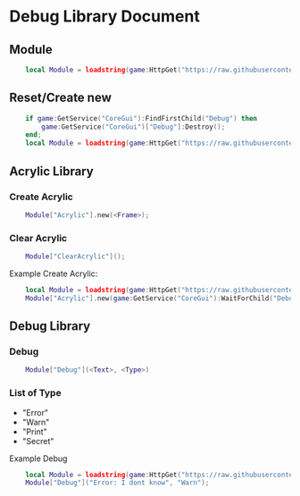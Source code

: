 # Debug Library Document

## Module
```lua
    local Module = loadstring(game:HttpGet("https://raw.githubusercontent.com/Yumiara/DebugLibraryUIX/main/Library.lua"))();
```

## Reset/Create new
```lua
    if game:GetService("CoreGui"):FindFirstChild("Debug") then
        game:GetService("CoreGui")["Debug"]:Destroy();
    end;
    local Module = loadstring(game:HttpGet("https://raw.githubusercontent.com/Yumiara/DebugLibraryUIX/main/Library.lua"))();
```

## Acrylic Library
### Create Acrylic
```lua
    Module["Acrylic"].new(<Frame>);
```

### Clear Acrylic
```lua
    Module["ClearAcrylic"]();
```

Example Create Acrylic:
```lua
    local Module = loadstring(game:HttpGet("https://raw.githubusercontent.com/Yumiara/DebugLibraryUIX/main/Library.lua"))();
    Module["Acrylic"].new(game:GetService("CoreGui"):WaitForChild("Debug"):WaitForChild("Frame"));
```

## Debug Library
### Debug
```lua
    Module["Debug"](<Text>, <Type>)
```

### List of Type
- "Error"
- "Warn"
- "Print"
- "Secret"

Example Debug
```lua
    local Module = loadstring(game:HttpGet("https://raw.githubusercontent.com/Yumiara/DebugLibraryUIX/main/Library.lua"))();
    Module["Debug"]("Error: I dont know", "Warn");
```
